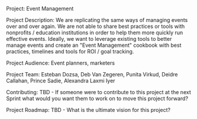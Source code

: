 Project: Event Management

Project Description: We are replicating the same ways of managing events over and over again. We are not able to share best practices or tools with nonprofits / education institutions in order to help them more quickly run effective events. Ideally, we want to leverage existing tools to better manage events and create an "Event Management" cookbook with best practices, timelines and tools for ROI / goal tracking. 

Project Audience: Event planners, marketers

Project Team: Esteban Dozsa, Deb Van Zegeren, Punita Virkud, Deidre Callahan, Prince Sadie, Alexandra Laxmi Iyer

Contributing: TBD - If someone were to contribute to this project at the next Sprint what would you want them to work on to move this project forward?

Project Roadmap: TBD - What is the ultimate vision for this project?
